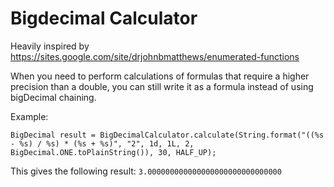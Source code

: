 # Bigdecimal Calculator

Heavily inspired by https://sites.google.com/site/drjohnbmatthews/enumerated-functions

When you need to perform calculations of formulas that require a higher precision than a double, you can still write it as a formula instead of using bigDecimal chaining.

Example:

```BigDecimal result = BigDecimalCalculator.calculate(String.format("((%s - %s) / %s) * (%s + %s)", "2", 1d, 1L, 2, BigDecimal.ONE.toPlainString()), 30, HALF_UP);```

This gives the following result: `3.000000000000000000000000000000`
